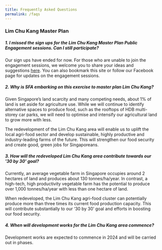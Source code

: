 ```yaml
---
title: Frequently Asked Questions
permalink: /faqs
---
```

### Lim Chu Kang Master Plan
##### 1. I missed the sign ups for the Lim Chu Kang Master Plan Public Engagement sessions. Can I still participate?

Our sign ups have ended for now. For those who are unable to join the engagement sessions, we welcome you to share your ideas and suggestions [here](https://form.gov.sg/#!/60829e0cc3ed7d0011ad49db). You can also bookmark this site or follow our Facebook page for updates on the engagement sessions.

##### 2. Why is SFA embarking on this exercise to master plan Lim Chu Kang?
Given Singapore’s land scarcity and many competing needs, about 1% of land is set aside for agriculture use. While we will continue to identify alternative spaces to produce food, such as the rooftops of HDB multi-storey car parks, we will need to optimise and intensify our agricultural land to grow more with less. 

The redevelopment of the Lim Chu Kang area will enable us to uplift the local agri-food sector and develop sustainable, highly productive and industry-leading farms of the future. This will strengthen our food security and create good, green jobs for Singaporeans. 

##### 3. How will the redeveloped Lim Chu Kang area contribute towards our '30 by 30' goal? 

Currently, an average vegetable farm in Singapore occupies around 2 hectares of land and produces about 130 tonnes/ha/year. In contrast, a high-tech, high productivity vegetable farm has the potential to produce over 1,000 tonnes/ha/year with less than one hectare of land. 

When redeveloped, the Lim Chu Kang agri-food cluster can potentially produce more than three times its current food production capacity. This will contribute substantially to our ‘30 by 30’ goal and efforts in boosting our food security.

##### 4. When will development works for the Lim Chu Kang area commence?

Development works are expected to commence in 2024 and will be carried out in phases.